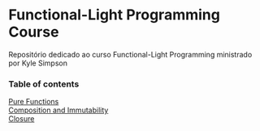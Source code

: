 # Functional-Light Programming Course
Repositório dedicado ao curso Functional-Light Programming ministrado por Kyle Simpson 

### Table of contents
[Pure Functions](01-pure-functions/exercises.md) <br>
[Composition and Immutability](02-composition-and-immutability/sub.md) <br>
[Closure](03-closure/closure.md) <br>
